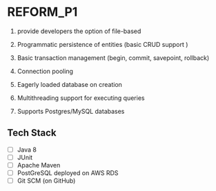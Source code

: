 # REFORM_P1

1. provide developers the option of file-based

2. Programmatic persistence of entities (basic CRUD support )

3. Basic transaction management (begin, commit, savepoint, rollback)

4. Connection pooling

5. Eagerly loaded database on creation

6. Multithreading support for executing queries
7. Supports Postgres/MySQL databases

## Tech Stack
- [ ] Java 8
- [ ] JUnit
- [ ] Apache Maven
- [ ] PostGreSQL deployed on AWS RDS
- [ ] Git SCM (on GitHub)
